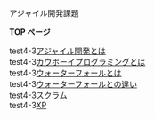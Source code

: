 アジャイル開発課題

**TOP ページ**

test4-3[アジャイル開発とは](./index_#1.md)  
test4-3[カウボーイプログラミングとは](./cowboy.md)  
test4-3[ウォーターフォールとは](./index#3.md)  
test4-3[ウォーターフォールとの違い](./index#6.md)  
test4-3[スクラム](./scrm.md)  
test4-3[XP](./xd.md)
